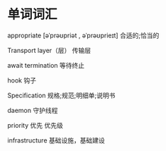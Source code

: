 # 单词词汇

appropriate     [əˈprəʊpriət , əˈprəʊprieɪt]     合适的;恰当的

Transport layer（层）    传输层

await termination  等待终止

hook  钩子

Specification    规格;规范;明细单;说明书

daemon  守护线程

priority  优先  优先级

infrastructure  基础设施，基础建设

